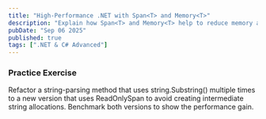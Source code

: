 ```yaml
---
title: "High-Performance .NET with Span<T> and Memory<T>"
description: "Explain how Span<T> and Memory<T> help to reduce memory allocations and improve performance. Discuss scenarios for their use, such as parsing and string manipulation."
pubDate: "Sep 06 2025"
published: true
tags: [".NET & C# Advanced"]
---
```


### Practice Exercise

Refactor a string-parsing method that uses string.Substring() multiple times to a new version that uses ReadOnlySpan<char> to avoid creating intermediate string allocations. Benchmark both versions to show the performance gain.
